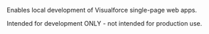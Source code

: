 Enables local development of Visualforce single-page web apps.  

Intended for development ONLY - not intended for production use.